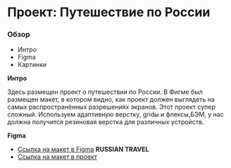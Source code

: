 # Проект: Путешествие по России

### Обзор
* Интро
* Figma
* Картинки

**Интро**

Здесь размещен проект о путешествии по России.
В Фигме был размещен макет, в котором видно, как проект должен выглядеть на самых распространённых разрешениях экранов.
Этот проект супер сложный. Используем адаптивную верстку, gridы и флексы,БЭМ, у нас должна получится резиновая верстка для различных устройств.

**Figma**

* [Ссылка на макет в Figma](https://www.figma.com/file/5S2WSbEFL6awjVWJ0NWL8Q/Sprint-3_-Russia-_-desktop-mobile?node-id=28503%3A0)
**RUSSIAN TRAVEL**
* [Ссылка на макет в проект](https://lisa-simpsson.github.io/russian--travel3/)



